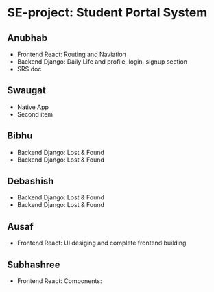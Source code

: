 # SE-project: Student Portal System
## Anubhab
<ul>
  <li>Frontend React: Routing and Naviation</li>
  <li>Backend Django: Daily Life and profile, login, signup section </li>
  <li>SRS doc</li>
</ul>

## Swaugat
<ul>
  <li>Native App</li>
  <li>Second item</li>
</ul>

## Bibhu
<ul>
  <li>Backend Django: Lost & Found</li>
  <li>Backend Django: Lost & Found</li>
</ul>

## Debashish

<ul>
  <li>Backend Django: Lost & Found</li>
  <li>Backend Django: Lost & Found</li>
</ul>

## Ausaf

<ul>
  <li>Frontend React: UI desiging and complete frontend building</li>
</ul>

## Subhashree

<ul>
  <li>Frontend React: Components: </li>

</ul>
